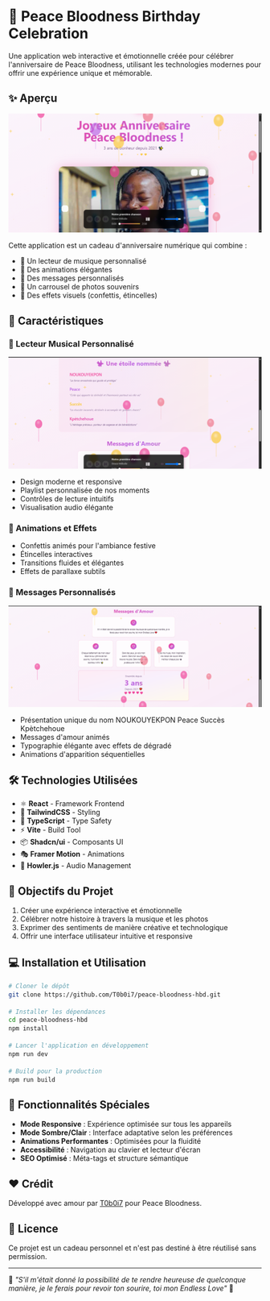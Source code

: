# 🎉 Peace Bloodness Birthday Celebration

Une application web interactive et émotionnelle créée pour célébrer l'anniversaire de Peace Bloodness, utilisant les technologies modernes pour offrir une expérience unique et mémorable.

## ✨ Aperçu

![Aperçu de l'application](public/img/sc1.PNG)

Cette application est un cadeau d'anniversaire numérique qui combine :
- 🎵 Un lecteur de musique personnalisé
- 🎨 Des animations élégantes
- 💝 Des messages personnalisés
- 📸 Un carrousel de photos souvenirs
- 🎊 Des effets visuels (confettis, étincelles)

## 🚀 Caractéristiques

### 🎵 Lecteur Musical Personnalisé
![Lecteur Musical](public/img/sc2.PNG)
- Design moderne et responsive
- Playlist personnalisée de nos moments
- Contrôles de lecture intuitifs
- Visualisation audio élégante

### 💫 Animations et Effets
- Confettis animés pour l'ambiance festive
- Étincelles interactives
- Transitions fluides et élégantes
- Effets de parallaxe subtils

### 💝 Messages Personnalisés
![Messages](public/img/sc3.PNG)
- Présentation unique du nom NOUKOUYEKPON Peace Succès Kpètchehoue
- Messages d'amour animés
- Typographie élégante avec effets de dégradé
- Animations d'apparition séquentielles

## 🛠 Technologies Utilisées

- ⚛️ **React** - Framework Frontend
- 🎨 **TailwindCSS** - Styling
- 🔧 **TypeScript** - Type Safety
- ⚡ **Vite** - Build Tool
- 📦 **Shadcn/ui** - Composants UI
- 🎭 **Framer Motion** - Animations
- 🎵 **Howler.js** - Audio Management

## 🎯 Objectifs du Projet

1. Créer une expérience interactive et émotionnelle
2. Célébrer notre histoire à travers la musique et les photos
3. Exprimer des sentiments de manière créative et technologique
4. Offrir une interface utilisateur intuitive et responsive

## 💻 Installation et Utilisation

```bash
# Cloner le dépôt
git clone https://github.com/T0b0i7/peace-bloodness-hbd.git

# Installer les dépendances
cd peace-bloodness-hbd
npm install

# Lancer l'application en développement
npm run dev

# Build pour la production
npm run build
```

## 🌟 Fonctionnalités Spéciales

- **Mode Responsive** : Expérience optimisée sur tous les appareils
- **Mode Sombre/Clair** : Interface adaptative selon les préférences
- **Animations Performantes** : Optimisées pour la fluidité
- **Accessibilité** : Navigation au clavier et lecteur d'écran
- **SEO Optimisé** : Méta-tags et structure sémantique

## ❤️ Crédit

Développé avec amour par [T0b0i7](https://github.com/T0b0i7) pour Peace Bloodness.

## 📜 Licence

Ce projet est un cadeau personnel et n'est pas destiné à être réutilisé sans permission.

---

🌟 *"S'il m'était donné la possibilité de te rendre heureuse de quelconque manière, je le ferais pour revoir ton sourire, toi mon Endless Love"* 🌟
